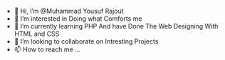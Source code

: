 - 👋 Hi, I’m @Muhammad Yousuf Rajout
- 👀 I’m interested in Doing what Comforts me  
- 🌱 I’m currently learning PHP And have Done The Web Designing With HTML and CSS
- 💞️ I’m looking to collaborate on Intresting Projects 
- 📫 How to reach me ...

<!---
yousufmatric/yousufmatric is a ✨ special ✨ repository because its `README.md` (this file) appears on your GitHub profile.
You can click the Preview link to take a look at your changes.
--->
